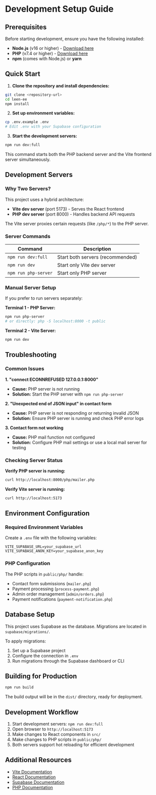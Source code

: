 # Development Setup Guide

## Prerequisites

Before starting development, ensure you have the following installed:

- **Node.js** (v16 or higher) - [Download here](https://nodejs.org/)
- **PHP** (v7.4 or higher) - [Download here](https://www.php.net/downloads)
- **npm** (comes with Node.js) or **yarn**

## Quick Start

1. **Clone the repository and install dependencies:**
```bash
git clone <repository-url>
cd leen-ee
npm install
```

2. **Set up environment variables:**
```bash
cp .env.example .env
# Edit .env with your Supabase configuration
```

3. **Start the development servers:**
```bash
npm run dev:full
```

This command starts both the PHP backend server and the Vite frontend server simultaneously.

## Development Servers

### Why Two Servers?

This project uses a hybrid architecture:
- **Vite dev server** (port 5173) - Serves the React frontend
- **PHP dev server** (port 8000) - Handles backend API requests

The Vite server proxies certain requests (like `/php/*`) to the PHP server.

### Server Commands

| Command | Description |
|---------|-------------|
| `npm run dev:full` | Start both servers (recommended) |
| `npm run dev` | Start only Vite dev server |
| `npm run php-server` | Start only PHP server |

### Manual Server Setup

If you prefer to run servers separately:

**Terminal 1 - PHP Server:**
```bash
npm run php-server
# or directly: php -S localhost:8000 -t public
```

**Terminal 2 - Vite Server:**
```bash
npm run dev
```

## Troubleshooting

### Common Issues

**1. "connect ECONNREFUSED 127.0.0.1:8000"**
- **Cause:** PHP server is not running
- **Solution:** Start the PHP server with `npm run php-server`

**2. "Unexpected end of JSON input" in contact form**
- **Cause:** PHP server is not responding or returning invalid JSON
- **Solution:** Ensure PHP server is running and check PHP error logs

**3. Contact form not working**
- **Cause:** PHP mail function not configured
- **Solution:** Configure PHP mail settings or use a local mail server for testing

### Checking Server Status

**Verify PHP server is running:**
```bash
curl http://localhost:8000/php/mailer.php
```

**Verify Vite server is running:**
```bash
curl http://localhost:5173
```

## Environment Configuration

### Required Environment Variables

Create a `.env` file with the following variables:

```env
VITE_SUPABASE_URL=your_supabase_url
VITE_SUPABASE_ANON_KEY=your_supabase_anon_key
```

### PHP Configuration

The PHP scripts in `public/php/` handle:
- Contact form submissions (`mailer.php`)
- Payment processing (`process-payment.php`)
- Admin order management (`admin/orders.php`)
- Payment notifications (`payment-notification.php`)

## Database Setup

This project uses Supabase as the database. Migrations are located in `supabase/migrations/`.

To apply migrations:
1. Set up a Supabase project
2. Configure the connection in `.env`
3. Run migrations through the Supabase dashboard or CLI

## Building for Production

```bash
npm run build
```

The build output will be in the `dist/` directory, ready for deployment.

## Development Workflow

1. Start development servers: `npm run dev:full`
2. Open browser to `http://localhost:5173`
3. Make changes to React components in `src/`
4. Make changes to PHP scripts in `public/php/`
5. Both servers support hot reloading for efficient development

## Additional Resources

- [Vite Documentation](https://vitejs.dev/)
- [React Documentation](https://reactjs.org/)
- [Supabase Documentation](https://supabase.com/docs)
- [PHP Documentation](https://www.php.net/docs.php)